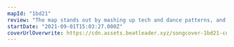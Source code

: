```yaml
---
mapId: "1bd21"
review: "The map stands out by mashing up tech and dance patterns, and it keeps up with the interesting patterns on the lower difficulties."
startDate: "2021-09-01T15:03:27.000Z"
coverUrlOverwrite: https://cdn.assets.beatleader.xyz/songcover-1bd21-cover.jpg
---
```


